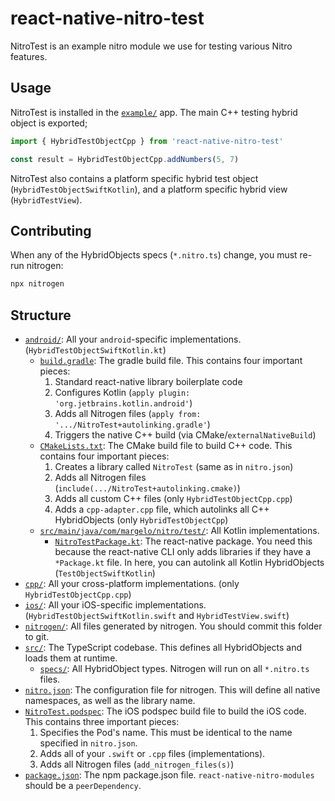 # react-native-nitro-test

NitroTest is an example nitro module we use for testing various Nitro features.

## Usage

NitroTest is installed in the [`example/`](../../example) app.
The main C++ testing hybrid object is exported;

```ts
import { HybridTestObjectCpp } from 'react-native-nitro-test'

const result = HybridTestObjectCpp.addNumbers(5, 7)
```

NitroTest also contains a platform specific hybrid test object (`HybridTestObjectSwiftKotlin`), and a platform specific hybrid view (`HybridTestView`).

## Contributing

When any of the HybridObjects specs (`*.nitro.ts`) change, you must re-run nitrogen:

```ts
npx nitrogen
```

## Structure

- [`android/`](android): All your `android`-specific implementations. (`HybridTestObjectSwiftKotlin.kt`)
  - [`build.gradle`](android/build.gradle): The gradle build file. This contains four important pieces:
    1. Standard react-native library boilerplate code
    2. Configures Kotlin (`apply plugin: 'org.jetbrains.kotlin.android'`)
    3. Adds all Nitrogen files (`apply from: '.../NitroTest+autolinking.gradle'`)
    4. Triggers the native C++ build (via CMake/`externalNativeBuild`)
  - [`CMakeLists.txt`](android/CMakeLists.txt): The CMake build file to build C++ code. This contains four important pieces:
    1. Creates a library called `NitroTest` (same as in `nitro.json`)
    2. Adds all Nitrogen files (`include(.../NitroTest+autolinking.cmake)`)
    3. Adds all custom C++ files (only `HybridTestObjectCpp.cpp`)
    4. Adds a `cpp-adapter.cpp` file, which autolinks all C++ HybridObjects (only `HybridTestObjectCpp`)
  - [`src/main/java/com/margelo/nitro/test/`](android/src/main/java/com/margelo/nitro/test/): All Kotlin implementations.
    - [`NitroTestPackage.kt`](android/src/main/java/com/margelo/nitro/test/NitroTestPackage.kt): The react-native package. You need this because the react-native CLI only adds libraries if they have a `*Package.kt` file. In here, you can autolink all Kotlin HybridObjects (`TestObjectSwiftKotlin`)
- [`cpp/`](cpp): All your cross-platform implementations. (only `HybridTestObjectCpp.cpp`)
- [`ios/`](ios): All your iOS-specific implementations. (`HybridTestObjectSwiftKotlin.swift` and `HybridTestView.swift`)
- [`nitrogen/`](nitrogen): All files generated by nitrogen. You should commit this folder to git.
- [`src/`](src): The TypeScript codebase. This defines all HybridObjects and loads them at runtime.
  - [`specs/`](src/specs): All HybridObject types. Nitrogen will run on all `*.nitro.ts` files.
- [`nitro.json`](nitro.json): The configuration file for nitrogen. This will define all native namespaces, as well as the library name.
- [`NitroTest.podspec`](NitroTest.podspec): The iOS podspec build file to build the iOS code. This contains three important pieces:
  1. Specifies the Pod's name. This must be identical to the name specified in `nitro.json`.
  2. Adds all of your `.swift` or `.cpp` files (implementations).
  3. Adds all Nitrogen files (`add_nitrogen_files(s)`)
- [`package.json`](package.json): The npm package.json file. `react-native-nitro-modules` should be a `peerDependency`.
